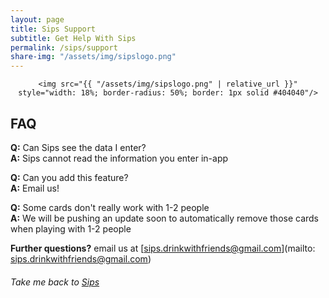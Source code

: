 ```yaml
---
layout: page
title: Sips Support
subtitle: Get Help With Sips
permalink: /sips/support
share-img: "/assets/img/sipslogo.png"
---
```

<div align="center">

    <img src="{{ "/assets/img/sipslogo.png" | relative_url }}" style="width: 18%; border-radius: 50%; border: 1px solid #404040"/>

</div>

## FAQ
**Q:** Can Sips see the data I enter?  
**A:** Sips cannot read the information you enter in-app

**Q:** Can you add this feature?  
**A:** Email us!

**Q:** Some cards don't really work with 1-2 people  
**A:** We will be pushing an update soon to automatically remove those cards when playing with
1-2 people

**Further questions?** email us at [sips.drinkwithfriends@gmail.com](mailto: sips.drinkwithfriends@gmail.com)  
###### Take me back to [Sips](/sips/)
